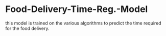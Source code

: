 # Food-Delivery-Time-Reg.-Model
this model is trained on the various algorithms to predict the time required for the food delivery.
 
